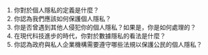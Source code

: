 1. 你對於個人隱私的定義是什麼？
2. 你認為我們應該如何保護個人隱私？
3. 你是否曾遇到其他人侵犯你的個人隱私？如果是，你是如何處理的？
4. 在現代科技進步的時代，你對於數據隱私的看法是什麼？
5. 你認為政府與私人企業機構需要遵守哪些法規以保護公民的個人隱私？